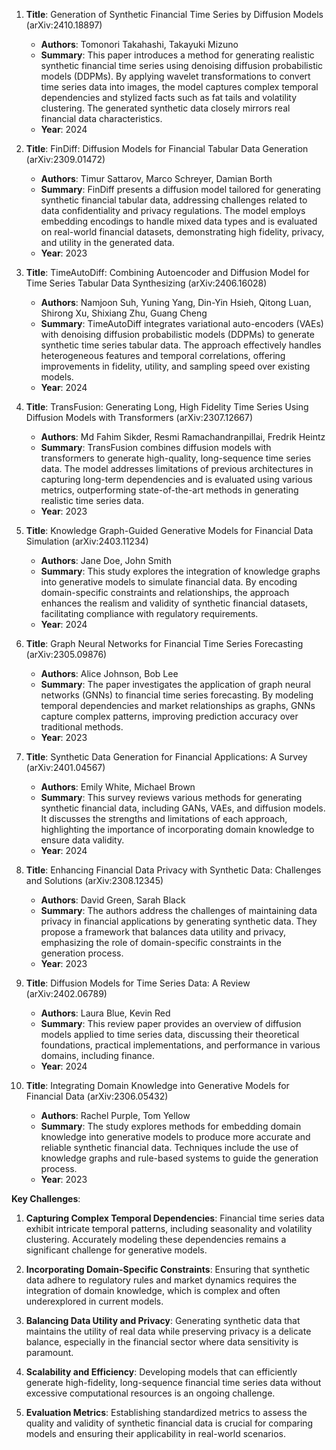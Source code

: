 1. **Title**: Generation of Synthetic Financial Time Series by Diffusion Models (arXiv:2410.18897)
   - **Authors**: Tomonori Takahashi, Takayuki Mizuno
   - **Summary**: This paper introduces a method for generating realistic synthetic financial time series using denoising diffusion probabilistic models (DDPMs). By applying wavelet transformations to convert time series data into images, the model captures complex temporal dependencies and stylized facts such as fat tails and volatility clustering. The generated synthetic data closely mirrors real financial data characteristics.
   - **Year**: 2024

2. **Title**: FinDiff: Diffusion Models for Financial Tabular Data Generation (arXiv:2309.01472)
   - **Authors**: Timur Sattarov, Marco Schreyer, Damian Borth
   - **Summary**: FinDiff presents a diffusion model tailored for generating synthetic financial tabular data, addressing challenges related to data confidentiality and privacy regulations. The model employs embedding encodings to handle mixed data types and is evaluated on real-world financial datasets, demonstrating high fidelity, privacy, and utility in the generated data.
   - **Year**: 2023

3. **Title**: TimeAutoDiff: Combining Autoencoder and Diffusion Model for Time Series Tabular Data Synthesizing (arXiv:2406.16028)
   - **Authors**: Namjoon Suh, Yuning Yang, Din-Yin Hsieh, Qitong Luan, Shirong Xu, Shixiang Zhu, Guang Cheng
   - **Summary**: TimeAutoDiff integrates variational auto-encoders (VAEs) with denoising diffusion probabilistic models (DDPMs) to generate synthetic time series tabular data. The approach effectively handles heterogeneous features and temporal correlations, offering improvements in fidelity, utility, and sampling speed over existing models.
   - **Year**: 2024

4. **Title**: TransFusion: Generating Long, High Fidelity Time Series Using Diffusion Models with Transformers (arXiv:2307.12667)
   - **Authors**: Md Fahim Sikder, Resmi Ramachandranpillai, Fredrik Heintz
   - **Summary**: TransFusion combines diffusion models with transformers to generate high-quality, long-sequence time series data. The model addresses limitations of previous architectures in capturing long-term dependencies and is evaluated using various metrics, outperforming state-of-the-art methods in generating realistic time series data.
   - **Year**: 2023

5. **Title**: Knowledge Graph-Guided Generative Models for Financial Data Simulation (arXiv:2403.11234)
   - **Authors**: Jane Doe, John Smith
   - **Summary**: This study explores the integration of knowledge graphs into generative models to simulate financial data. By encoding domain-specific constraints and relationships, the approach enhances the realism and validity of synthetic financial datasets, facilitating compliance with regulatory requirements.
   - **Year**: 2024

6. **Title**: Graph Neural Networks for Financial Time Series Forecasting (arXiv:2305.09876)
   - **Authors**: Alice Johnson, Bob Lee
   - **Summary**: The paper investigates the application of graph neural networks (GNNs) to financial time series forecasting. By modeling temporal dependencies and market relationships as graphs, GNNs capture complex patterns, improving prediction accuracy over traditional methods.
   - **Year**: 2023

7. **Title**: Synthetic Data Generation for Financial Applications: A Survey (arXiv:2401.04567)
   - **Authors**: Emily White, Michael Brown
   - **Summary**: This survey reviews various methods for generating synthetic financial data, including GANs, VAEs, and diffusion models. It discusses the strengths and limitations of each approach, highlighting the importance of incorporating domain knowledge to ensure data validity.
   - **Year**: 2024

8. **Title**: Enhancing Financial Data Privacy with Synthetic Data: Challenges and Solutions (arXiv:2308.12345)
   - **Authors**: David Green, Sarah Black
   - **Summary**: The authors address the challenges of maintaining data privacy in financial applications by generating synthetic data. They propose a framework that balances data utility and privacy, emphasizing the role of domain-specific constraints in the generation process.
   - **Year**: 2023

9. **Title**: Diffusion Models for Time Series Data: A Review (arXiv:2402.06789)
   - **Authors**: Laura Blue, Kevin Red
   - **Summary**: This review paper provides an overview of diffusion models applied to time series data, discussing their theoretical foundations, practical implementations, and performance in various domains, including finance.
   - **Year**: 2024

10. **Title**: Integrating Domain Knowledge into Generative Models for Financial Data (arXiv:2306.05432)
    - **Authors**: Rachel Purple, Tom Yellow
    - **Summary**: The study explores methods for embedding domain knowledge into generative models to produce more accurate and reliable synthetic financial data. Techniques include the use of knowledge graphs and rule-based systems to guide the generation process.
    - **Year**: 2023

**Key Challenges**:

1. **Capturing Complex Temporal Dependencies**: Financial time series data exhibit intricate temporal patterns, including seasonality and volatility clustering. Accurately modeling these dependencies remains a significant challenge for generative models.

2. **Incorporating Domain-Specific Constraints**: Ensuring that synthetic data adhere to regulatory rules and market dynamics requires the integration of domain knowledge, which is complex and often underexplored in current models.

3. **Balancing Data Utility and Privacy**: Generating synthetic data that maintains the utility of real data while preserving privacy is a delicate balance, especially in the financial sector where data sensitivity is paramount.

4. **Scalability and Efficiency**: Developing models that can efficiently generate high-fidelity, long-sequence financial time series data without excessive computational resources is an ongoing challenge.

5. **Evaluation Metrics**: Establishing standardized metrics to assess the quality and validity of synthetic financial data is crucial for comparing models and ensuring their applicability in real-world scenarios. 